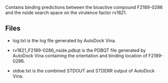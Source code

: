 Contains binding predictions between the bioactive compound F2189-0286 and the nside search space on the virulence factor rv1821.

## Files

- log.txt is the log file generated by AutoDock Vina.

- rv1821_F2189-0286_nside.pdbqt is the PDBQT file generated by AutoDock Vina containing the orientation and binding location of F2189-0286.

- stdoe.txt is the combined STDOUT and STDERR output of AutoDock Vina.

